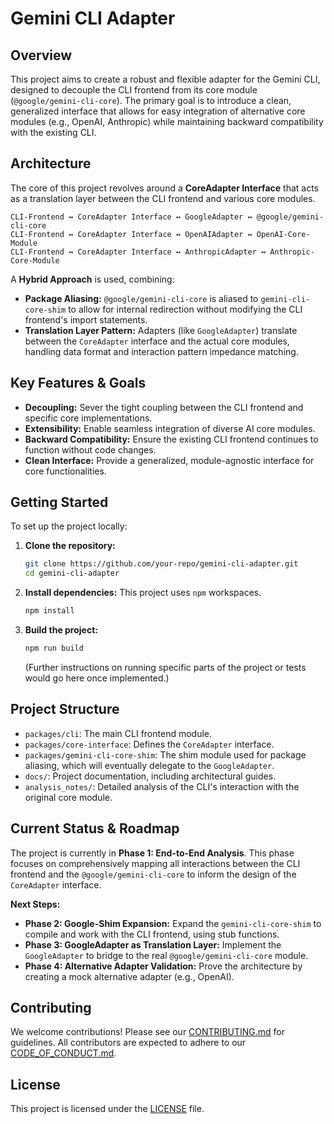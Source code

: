 # Gemini CLI Adapter

## Overview

This project aims to create a robust and flexible adapter for the Gemini CLI, designed to decouple the CLI frontend from its core module (`@google/gemini-cli-core`). The primary goal is to introduce a clean, generalized interface that allows for easy integration of alternative core modules (e.g., OpenAI, Anthropic) while maintaining backward compatibility with the existing CLI.

## Architecture

The core of this project revolves around a **CoreAdapter Interface** that acts as a translation layer between the CLI frontend and various core modules.

```
CLI-Frontend ↔ CoreAdapter Interface ↔ GoogleAdapter ↔ @google/gemini-cli-core
CLI-Frontend ↔ CoreAdapter Interface ↔ OpenAIAdapter ↔ OpenAI-Core-Module
CLI-Frontend ↔ CoreAdapter Interface ↔ AnthropicAdapter ↔ Anthropic-Core-Module
```

A **Hybrid Approach** is used, combining:
*   **Package Aliasing:** `@google/gemini-cli-core` is aliased to `gemini-cli-core-shim` to allow for internal redirection without modifying the CLI frontend's import statements.
*   **Translation Layer Pattern:** Adapters (like `GoogleAdapter`) translate between the `CoreAdapter` interface and the actual core modules, handling data format and interaction pattern impedance matching.

## Key Features & Goals

*   **Decoupling:** Sever the tight coupling between the CLI frontend and specific core implementations.
*   **Extensibility:** Enable seamless integration of diverse AI core modules.
*   **Backward Compatibility:** Ensure the existing CLI frontend continues to function without code changes.
*   **Clean Interface:** Provide a generalized, module-agnostic interface for core functionalities.

## Getting Started

To set up the project locally:

1.  **Clone the repository:**
    ```bash
    git clone https://github.com/your-repo/gemini-cli-adapter.git
    cd gemini-cli-adapter
    ```
2.  **Install dependencies:**
    This project uses `npm` workspaces.
    ```bash
    npm install
    ```
3.  **Build the project:**
    ```bash
    npm run build
    ```
    (Further instructions on running specific parts of the project or tests would go here once implemented.)

## Project Structure

*   `packages/cli`: The main CLI frontend module.
*   `packages/core-interface`: Defines the `CoreAdapter` interface.
*   `packages/gemini-cli-core-shim`: The shim module used for package aliasing, which will eventually delegate to the `GoogleAdapter`.
*   `docs/`: Project documentation, including architectural guides.
*   `analysis_notes/`: Detailed analysis of the CLI's interaction with the original core module.

## Current Status & Roadmap

The project is currently in **Phase 1: End-to-End Analysis**. This phase focuses on comprehensively mapping all interactions between the CLI frontend and the `@google/gemini-cli-core` to inform the design of the `CoreAdapter` interface.

**Next Steps:**
*   **Phase 2: Google-Shim Expansion:** Expand the `gemini-cli-core-shim` to compile and work with the CLI frontend, using stub functions.
*   **Phase 3: GoogleAdapter as Translation Layer:** Implement the `GoogleAdapter` to bridge to the real `@google/gemini-cli-core` module.
*   **Phase 4: Alternative Adapter Validation:** Prove the architecture by creating a mock alternative adapter (e.g., OpenAI).

## Contributing

We welcome contributions! Please see our [CONTRIBUTING.md](CONTRIBUTING.md) for guidelines.
All contributors are expected to adhere to our [CODE_OF_CONDUCT.md](CODE_OF_CONDUCT.md).

## License

This project is licensed under the [LICENSE](LICENSE) file.
